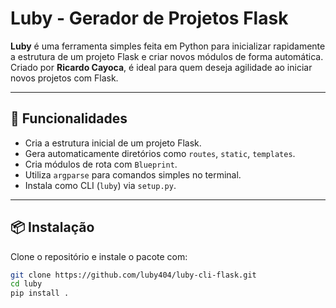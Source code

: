 # Luby - Gerador de Projetos Flask

**Luby** é uma ferramenta simples feita em Python para inicializar rapidamente a estrutura de um projeto Flask e criar novos módulos de forma automática. Criado por **Ricardo Cayoca**, é ideal para quem deseja agilidade ao iniciar novos projetos com Flask.

---

## 🚀 Funcionalidades

- Cria a estrutura inicial de um projeto Flask.
- Gera automaticamente diretórios como `routes`, `static`, `templates`.
- Cria módulos de rota com `Blueprint`.
- Utiliza `argparse` para comandos simples no terminal.
- Instala como CLI (`luby`) via `setup.py`.

---

## 📦 Instalação

Clone o repositório e instale o pacote com:

```bash
git clone https://github.com/luby404/luby-cli-flask.git
cd luby
pip install .

